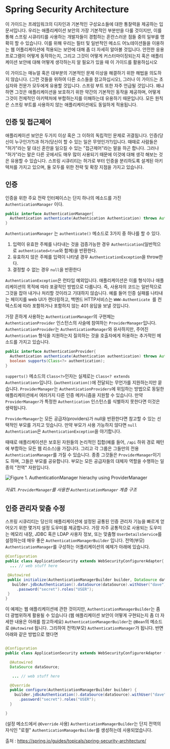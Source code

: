 Spring Security Architecture
============================
이 가이드는 프레임워크의 디자인과 기본적인 구성요소들에 대한 통찰력을 제공하는 입문서입니다. 우리는 애플리케이션 보안의 가장 기본적인 부분만을 다룰 것이지만, 이를 통해 스프링 시큐리티를 사용하는 개발자들이 경험하는 혼란스러운 점들 중의 일부를 명확히 할 수 있습니다. 이를 위해 우리는 필터 및 일반적인 메소드 어노테이션들을 이용하는 웹 어플리케이션에 적용되는 보안에 대해 좀 더 자세히 알아볼 것입니다. 안전한 응용 프로그램이 어떻게 동작하는지, 그리고 그것이 어떻게 커스터마이징되는지 혹은 애플리케이션 보안에 대해 어떻게 생각하는지 알 필요가 있을 때 이 가이드를 활용하십시오

이 가이드는 매뉴얼 혹은 대부분의 기본적인 문제 이상을 해결하기 위한 해법을 의도하지 않습니다. (그런 것들을 위하여 다른 소스들을 참고하십시오), 그러나 이 가이드는 초심자와 전문가 모두에게 유용할 것입니다. 스프링 부트 또한 자주 언급될 것입니다. 왜냐하면 그것은 애플리케이션을 보호하기 위한 약간의 기본적인 동작을 제공하며, 어떻게 그것이 전체적인 아키텍처에 부합하는지를 이해하는데 유용하기 때문입니다. 모든 원칙은 스프링 부트를 사용하지 않는 애플리케이션에도 동일하게 적용됩니다.

인증 및 접근제어
----------------
애플리케이션 보안은 두가지 이상 혹은 그 이하의 독립적인 문제로 귀결됩니다. 인증(당신이 누구인가?)과 허가(당신이 할 수 있는 일은 무엇인가?)입니다. 때때로 사람들은 "허가"라는 말 대신 혼란을 일으킬 수 있는 "접근제어"라는 말을 하곤 합니다. 그러나 "허가"라는 말은 다른 곳에서도 매우 많이 사용되기 때문에 이것에 대해 생각 해보는 것은 유용할 수 있습니다. 스프링 시큐리티는 허가로 부터 인증을 분리하도록 설계된 아키텍처를 가지고 있으며, 둘 모두를 위한 전략 및 확장 지점을 가지고 있습니다.

인증
----
인증을 위한 주요 전략 인터페이스는 단지 하나의 메소드를 가진 `AuthenticationManager` 이다.
```java
public interface AuthenticationManager{
  Authentication authenticate(Authentication Authentication) throws AuthenticationException
}
```
`AuthenticationManager` 는 `authenticate()` 메소드로 3가지 중 하나를 할 수 있다.
1. 입력이 유효한 주체를 나타내는 것을 검증가능한 경우 `Authentication`(일반적으로 `authenticated=true`와 함께)을 반환한다.
2. 유효하지 않은 주체를 입력이 나타낼 경우 `AuthenticationException`을 throw한다.
3. 결정할 수 없는 경우 `null`을 반환한다

`AuthenticationException`은 런타임 예외입니다. 애플리케이션은 이를 형식이나 애플리케이션의 목적에 따라 포괄적인 방법으로 다룹니다. 즉, 사용자의 코드는 일반적으로 그것을 잡아 내거나 처리할 것이라고 기대하지 않습니다. 예를 들어 인증 실패를 나타내는 페이지를 web UI가 렌더링하고, 백엔드 HTTP서비스는 `WWW-Authenticate `를 컨텍스트에 따라 포함하거나 포함하지 않는 401 응답을 보낼 것입니다.

가장 흔하게 사용하는 `AuthenticationManager`의 구현체는 `AuthenticationProvider` 인스턴스의 사슬에 참여하는 `ProviderManager`입니다. `AuthenticationProvider`는 `AuthenticationManager`와 유사하지만, 주어진 `Authentication` 형식을 지원하는지 질의하는 것을 호출자에게 허용하는 추가적인 메소드를 가지고 있습니다.

```java
public interface AuthenticationProvider{
  Authentication authenticate(Authentication authentication) throws AuthenticationException;
  boolean supports(Class<?> authentication);
}
```
`supperts()` 메소드의 `Class<?>`인자는 실제로는 `Class<? extends Authentication>`입니다. (`authentication()`에 전달되는 무언가를 지원하는지만 묻습니다. `ProviderManager`는 `AuthenticationProviders`에 위임하는 방법으로 동일한 애플리케이션에서 여러가지 다른 인증 메카니즘을 지원할 수 있습니다.  만약 `ProviderManager`가 특정한 `Authentication` 인스턴스를 식별하지 못한다면 이것은 생략됩니다.

`ProviderManager`는 모든 공급자(providers)가 null을 반환한다면 참고할 수 있는 선택적인 부모를 가지고 잇습니다. 만약 부모가 사용 가능하지 않다면 `null Authentication`은 `AuthenticationException`을 야기합니다.

때때로 애플리케이션은 보호된 자원들의 논리적인 집합(예를 들어, `/api` 하위 경로 패턴에 부합하는 모든 웹 리소스)을 가집니다. 그리고 각 그룹은 그들만의 전용 `AuthenticationManager`를 가질 수 있습니다. 종종 그것들은 `ProviderManager`이기도 하며, 그들은 부모를 공유합니다. 부모는 모든 공급자들의 대체자 역할을 수행하는 일종의 "전역" 자원입니다.

![Figure 1. `AuthenticationManager` hierachy using `ProviderManager`](https://github.com/spring-guides/top-spring-security-architecture/raw/master/images/authentication.png)
###### 자료1. `ProviderManager`를 사용한 `AuthenticationManager` 계층 구조

인증 관리자 맞춤 수정
---------------------
스프링 시큐리티는 당신의 애플리케이션에 설정된 공통된 인증 관리자 기능을 빠르게 얻어오기 위한 몇가지 설정 도우미를 제공합니다. 가장 자주 공통적으로 사용되는 도우미는 메모리 내장, JDBC 혹은 LDAP 사용자 정보, 또는 맞춤형 `UserDetailsService`를 설정하는데 매우 좋은 `AuthenticationManagerBuilder` 입니다. 전역(부모) `AuthenticationManager`를 구성하는 어플리케이션의 예제가 아래에 있습니다.

```java
@Configuration
public class ApplicationSecurity extends WebSecurityConfigurerAdapter{
  ... // web stuff here

 @Autowired
 public initialize(AuthenticationManagerBuilder builder, DataSource dataSource) {
   builder.jdbcAuthentication().dataSource(dataSource).withUser("dave")
     .password("secret").roles("USER");
 }
}
```
이 예제는 웹 애플리케이션에 관한 것이지만, `AuthenticationManagerBuilder`는 좀 더 광범위하게 활용될 수 있습니다 (웹 애플리케이션 보안이 어떻게 구현되는지 좀 더 자세한 내용은 아래를 참고하세요) `AuthenticationManagerBuilder`는 `@Bean`의 메소드로 `@Autowired` 됩니다. 그리하여 전역(부모) `AuthenticationManager`가 됩니다. 반면 아래와 같은 방법으로 했다면

```java

@Configuration
public class ApplicationSecurity extends WebSecurityConfigurerAdapter {

  @Autowired
  DataSource dataSource;

   ... // web stuff here

  @Override
  public configure(AuthenticationManagerBuilder builder) {
    builder.jdbcAuthentication().dataSource(dataSource).withUser("dave")
      .password("secret").roles("USER");
  }

}
```
(설정 메소드에서 `@Override` 사용) `AuthenticationManagerBuilder`는 단지 전역의 자식인 "로컬" `AuthenticationManagerBuilder`를 생성하는데 사용되었습니다.

출처 : https://spring.io/guides/topicals/spring-security-architecture/
